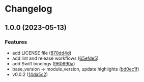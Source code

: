 # Changelog

## 1.0.0 (2023-05-13)


### Features

* add LICENSE file ([870dd4d](https://github.com/amaanq/tree-sitter-go-sum/commit/870dd4d58ee280865881969203a18859c05c987a))
* add lint and release workflows ([65efde5](https://github.com/amaanq/tree-sitter-go-sum/commit/65efde54b868223b974745f196a8c60485353401))
* add Swift bindings ([960690a](https://github.com/amaanq/tree-sitter-go-sum/commit/960690ae2821f53a1e322a70fc9b05f25523b096))
* base_version -&gt; module_version, update highlights ([bd0ec1f](https://github.com/amaanq/tree-sitter-go-sum/commit/bd0ec1fe9d68a5d4713d907417a43d489fa1b62a))
* v0.0.2 ([14da5c2](https://github.com/amaanq/tree-sitter-go-sum/commit/14da5c2a34861eb2d97ed89f39324156031e8878))
